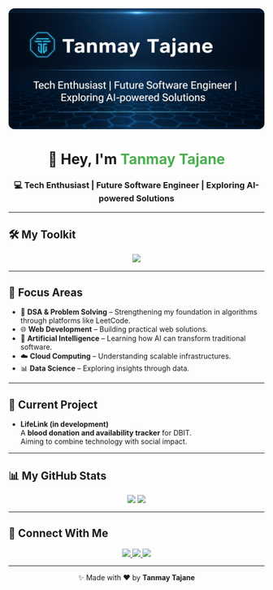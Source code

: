 <!-- Banner -->
<div align="center">
  <img src="https://github.com/TANMAY2006-UX/TANMAY2006-UX/blob/main/images/Profile%20image.png" width="800" style="border-radius: 12px;"/>
</div>

<h1 align="center">👋 Hey, I'm <span style="color:#4CAF50;">Tanmay Tajane</span></h1>
<h3 align="center">💻 Tech Enthusiast | Future Software Engineer | Exploring AI-powered Solutions</h3>

---

## 🛠️ My Toolkit
<div align="center">
  <img src="https://skillicons.dev/icons?i=java,html,css,spring,mysql,git,github,vscode,idea" />
</div>

---

## 🚀 Focus Areas
- 🧩 **DSA & Problem Solving** – Strengthening my foundation in algorithms through platforms like LeetCode.  
- 🌐 **Web Development** – Building practical web solutions.  
- 🤖 **Artificial Intelligence** – Learning how AI can transform traditional software.  
- ☁️ **Cloud Computing** – Understanding scalable infrastructures.  
- 📊 **Data Science** – Exploring insights through data.  

---

## 📌 Current Project
- **LifeLink (in development)**  
  A **blood donation and availability tracker** for DBIT.  
  Aiming to combine technology with social impact.

---

## 📊 My GitHub Stats
<div align="center">

<!-- GitHub Stats -->
<img src="https://github-readme-stats.vercel.app/api?username=TANMAY2006-UX&show_icons=true&theme=radical" height="180px"/>

<!-- LeetCode Stats -->
<img src="https://leetcard.jacoblin.cool/TANMAY2006-UX?theme=dark&font=Baloo%20Paaji" height="180px"/>

</div>

---

## 🤝 Connect With Me
<div align="center">
  
  <a href="https://www.linkedin.com/in/tanmay-tajane-67289a352/">
    <img src="https://img.shields.io/badge/LinkedIn-0A66C2?style=flat&logo=linkedin&logoColor=white" />
  </a>
  <a href="https://leetcode.com/u/TANMAY2006-UX/">
    <img src="https://img.shields.io/badge/LeetCode-FFA116?style=flat&logo=leetcode&logoColor=black" />
  </a>
  <a href="https://github.com/TANMAY2006-UX">
    <img src="https://img.shields.io/badge/GitHub-100000?style=flat&logo=github&logoColor=white" />
  </a>
</div>

---

<div align="center">
  <p>✨ Made with ❤️ by <b>Tanmay Tajane</b></p>
</div>
